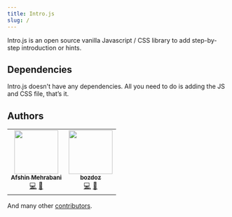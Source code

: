 ```yaml
---
title: Intro.js
slug: /
---
```


Intro.js is an open source vanilla Javascript / CSS library to add step-by-step introduction or hints.

## Dependencies

Intro.js doesn't have any dependencies. All you need to do is adding the JS and CSS file, that’s it.

## Authors

<table>
  <tr>
    <td align="center"><a href="http://afshinm.name"><img src="https://avatars3.githubusercontent.com/u/314326?v=4" width="100px;" alt=""/><br /><sub><b>Afshin Mehrabani</b></sub></a><br /><a href="https://github.com/usablica/intro.js/commits?author=afshinm" title="Code">💻</a> <a href="https://github.com/usablica/intro.js/commits?author=afshinm" title="Documentation">📖</a></td>
    <td align="center"><a href="https://bozdoz.com"><img src="https://avatars0.githubusercontent.com/u/1410985?v=4" width="100px;" alt=""/><br /><sub><b>bozdoz</b></sub></a><br /><a href="https://github.com/usablica/intro.js/commits?author=bozdoz" title="Code">💻</a> <a href="https://github.com/usablica/intro.js/commits?author=bozdoz" title="Documentation">📖</a></td>
  </tr>
</table>

And many other [contributors](https://github.com/usablica/intro.js/graphs/contributors).
